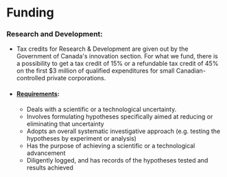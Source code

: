 # Funding

### Research and Development:
* Tax credits for Research & Development are given out by the Government of Canada's innovation section. For what we fund, there is a possibility to get a tax credit of 15% or a refundable tax credit of 45% on the first $3 million of qualified expenditures for small Canadian-controlled private corporations.
* #### [Requirements](https://www.ic.gc.ca/app/scr/innovation/list-liste/1c1e0cc431cb4255;jsessionid=0001POJ7p6EDG2b-1H5VstVkjtX:-1A04L47#drop-1029):
  * Deals with a scientific or a technological uncertainty.
  * Involves formulating hypotheses specifically aimed at reducing or eliminating that uncertainty
  * Adopts an overall systematic investigative approach (e.g. testing the hypotheses by experiment or analysis)
  * Has the purpose of achieving a scientific or a technological advancement
  * Diligently logged, and has records of the hypotheses tested and results achieved